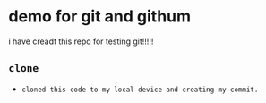 # demo for git and githum
i have creadt this repo for testing git!!!!!

## `clone`
- `cloned this code to my local device and creating my commit.`
